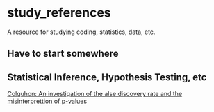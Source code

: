 # study_references

A resource for studying coding, statistics, data, etc.

## Have to start somewhere

## Statistical Inference, Hypothesis Testing, etc

[Colquhon: An investigation of the alse discovery rate and the misinterprettion of p-values](http://rsos.royalsocietypublishing.org/content/1/3/140216)
